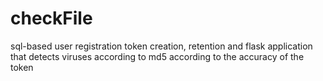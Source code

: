 # checkFile
sql-based user registration token creation, retention and flask application that detects viruses according to md5 according to the accuracy of the token
